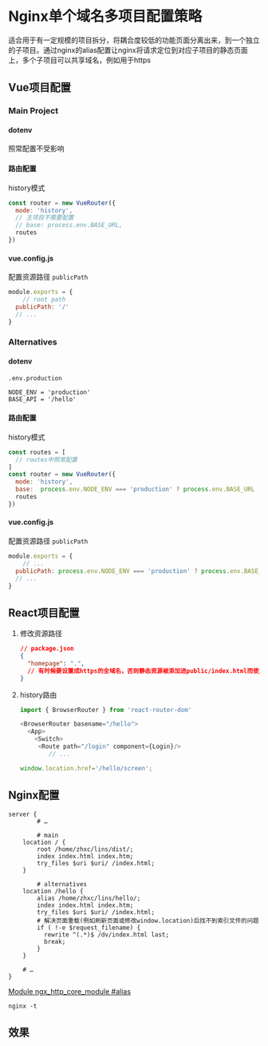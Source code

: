 # Nginx单个域名多项目配置策略

适合用于有一定规模的项目拆分，将耦合度较低的功能页面分离出来，到一个独立的子项目。通过nginx的alias配置让nginx将请求定位到对应子项目的静态页面上，多个子项目可以共享域名，例如用于https

## Vue项目配置

### Main Project

#### dotenv

照常配置不受影响

#### 路由配置

history模式

```js
const router = new VueRouter({
  mode: 'history',
  // 主项目不需要配置
  // base: process.env.BASE_URL,
  routes
})
```

#### vue.config.js

配置资源路径 `publicPath`

```js
module.exports = {
    // root path
  publicPath: '/'
  // ...
}
```

### Alternatives

#### dotenv

`.env.production`

```
NODE_ENV = 'production'
BASE_API = '/hello'
```

#### 路由配置

history模式

```js
const routes = [
  // routes中照常配置
]
const router = new VueRouter({
  mode: 'history',
  base:  process.env.NODE_ENV === 'production' ? process.env.BASE_URL : '',
  routes
})
```

#### vue.config.js

配置资源路径 `publicPath`

```js
module.exports = {
    // ...
  publicPath: process.env.NODE_ENV === 'production' ? process.env.BASE_URL : '/',
  // ...
}
```

## React项目配置

1. 修改资源路径

   ```json
   // package.json
   {
     "homepage": ".",
     // 有时候要设置成https的全域名，否则静态资源被添加进public/index.html而使用相对路径时会出问题
   }
   ```

2. history路由

   ```js
   import { BrowserRouter } from 'react-router-dom'
   
   <BrowserRouter basename="/hello">
     <App>
       <Switch>
       	<Route path="/login" component={Login}/>
           // ...
   ```

   ```js
   window.location.href='/hello/screen';
   ```

## Nginx配置

```shell
server { 
        # …

        # main
    location / {
        root /home/zhxc/lins/dist/;
        index index.html index.htm;
        try_files $uri $uri/ /index.html;
    }

        # alternatives
    location /hello {
        alias /home/zhxc/lins/hello/;
        index index.html index.htm;
        try_files $uri $uri/ /index.html;
        # 解决页面重载(例如刷新页面或修改window.location)后找不到索引文件的问题
        if ( !-e $request_filename) {
          rewrite ^(.*)$ /dv/index.html last;
          break;
        }
    }

    # …
}
```

[Module ngx_http_core_module #alias](http://nginx.org/en/docs/http/ngx_http_core_module.html#alias)

`nginx -t`

## 效果

![]()